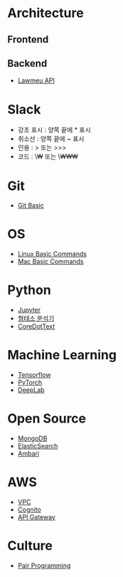 <!-- TITLE: Wiki.Core.Today -->
<!-- SUBTITLE: CoreDotToday Wiki Page -->

# Architecture
## Frontend
## Backend
- [Lawmeu API](backend/lawmeu-api)

# Slack
- 강조 표시 : 양쪽 끝에 * 표시
- 취소선 : 양쪽 끝에 ~ 표시
- 인용 : > 또는 >>>
- 코드 : \₩ 또는 \₩₩₩

# Git
- [Git Basic](git)

# OS
- [Linux Basic Commands](linux/basic)
- [Mac Basic Commands](mac/basic)

# Python
- [Jupyter](python/jupyter)
- [형태소 분석기](python/morpheme)
- [CoreDotText](python/coredottext)

# Machine Learning
- [Tensorflow](ml/tensorflow)
- [PyTorch](ml/pytorch)
- [DeepLab](ml/deeplab)

# Open Source
- [MongoDB](mongodb)
- [ElasticSearch](elasticsearch)
- [Ambari](ambari)

# AWS
- [VPC](aws/vpc)
- [Cognito](aws/cognito)
- [API Gateway](aws/apigateway)

# Culture
- [Pair Programming](culture/pairing)
